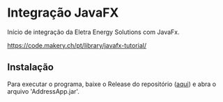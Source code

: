 # Integração JavaFX
Início de integração da Eletra Energy Solutions com JavaFx.

https://code.makery.ch/pt/library/javafx-tutorial/

## Instalação
Para executar o programa, baixe o Release do repositório ([aqui](https://github.com/XxTaro/IntegracaoJavaFX/releases/tag/1.0)) e abra o arquivo 'AddressApp.jar'.

